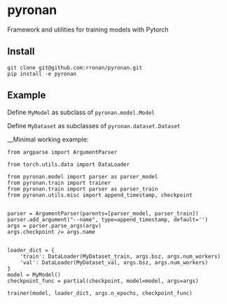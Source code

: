 # pyronan
Framework and utilities for training models with Pytorch


## Install 

```
git clone git@github.com:rronan/pyronan.git
pip install -e pyronan
```

## Example

Define ```MyModel``` as subclass of ```pyronan.model.Model```

Define ```MyDataset``` as subclasses of ```pyronan.dataset.Dataset```

__Minimal working example:

```
from argparse import ArgumentParser

from torch.utils.data import DataLoader

from pyronan.model import parser as parser_model
from pyronan.train import trainer
from pyronan.train import parser as parser_train
from pyronan.utils.misc import append_timestamp, checkpoint


parser = ArgumentParser(parents=[parser_model, parser_train])
parser.add_argument("--name", type=append_timestamp, default='')
args = parser.parse_args(argv)
args.checkpoint /= args.name


loader_dict = {
    'train': DataLoader(MyDataset_train, args.bsz, args.num_workers)
    'val': DataLoader(MyDataset_val, args.bsz, args.num_workers)
}
model = MyModel()
checkpoint_func = partial(checkpoint, model=model, args=args)

trainer(model, loader_dict, args.n_epochs, checkpoint_func)
```

